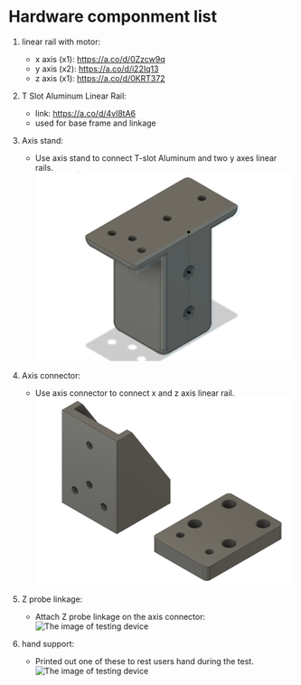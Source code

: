 # Hardware componment list

1. linear rail with motor:
	- x axis (x1): https://a.co/d/0Zzcw9q
	- y axis (x2): https://a.co/d/i22Iq13
	- z axis (x1): https://a.co/d/0KRT372

2. T Slot Aluminum Linear Rail:
	- link: https://a.co/d/4vl8tA6
	- used for base frame and linkage 
3. Axis stand:
	- Use axis stand to connect T-slot Aluminum and two y axes linear rails.
![The image of testing device](https://github.com/jsli96/handHapticforBlind/blob/main/hardware/axis_stand.png)
4. Axis connector:
	- Use axis connector to connect x and z axis linear rail.
![The image of testing device](https://github.com/jsli96/handHapticforBlind/blob/main/hardware/axis_connector.png)
5. Z probe linkage:
	- Attach Z probe linkage on the axis connector:
![The image of testing device](https://github.com/jsli96/handHapticforBlind/blob/main/hardware/z_probbe_link.png)
6. hand support:
	- Printed out one of these to rest users hand during the test.
![The image of testing device](https://github.com/jsli96/handHapticforBlind/blob/main/hardware/hand_support.png)


